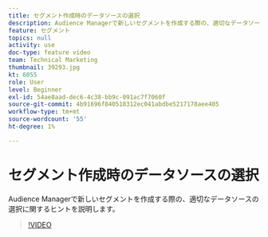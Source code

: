 ```yaml
---
title: セグメント作成時のデータソースの選択
description: Audience Managerで新しいセグメントを作成する際の、適切なデータソースの選択に関するヒントを説明します。
feature: セグメント
topics: null
activity: use
doc-type: feature video
team: Technical Marketing
thumbnail: 39293.jpg
kt: 6055
role: User
level: Beginner
exl-id: 54ae8aad-dec6-4c38-bb9c-091ac7f7060f
source-git-commit: 4b91696f840518312ec041abdbe5217178aee405
workflow-type: tm+mt
source-wordcount: '55'
ht-degree: 1%

---
```


# セグメント作成時のデータソースの選択

Audience Managerで新しいセグメントを作成する際の、適切なデータソースの選択に関するヒントを説明します。

>[!VIDEO](https://video.tv.adobe.com/v/39293/?quality=12&learn=on)
